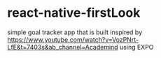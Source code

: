 # react-native-firstLook

simple goal tracker app that is built inspired by https://www.youtube.com/watch?v=VozPNrt-LfE&t=7403s&ab_channel=Academind
using EXPO
